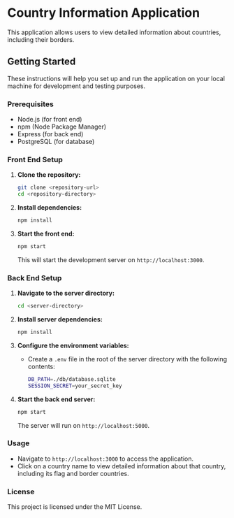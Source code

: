 
# Country Information Application

This application allows users to view detailed information about countries, including their borders.

## Getting Started

These instructions will help you set up and run the application on your local machine for development and testing purposes.

### Prerequisites

- Node.js (for front end)
- npm (Node Package Manager)
- Express (for back end)
- PostgreSQL (for database)

### Front End Setup

1. **Clone the repository:**
   ```bash
   git clone <repository-url>
   cd <repository-directory>
   ```

2. **Install dependencies:**
   ```bash
   npm install
   ```

3. **Start the front end:**
   ```bash
   npm start
   ```

   This will start the development server on `http://localhost:3000`.

### Back End Setup

1. **Navigate to the server directory:**
   ```bash
   cd <server-directory>
   ```

2. **Install server dependencies:**
   ```bash
   npm install
   ```

3. **Configure the environment variables:**
   - Create a `.env` file in the root of the server directory with the following contents:
     ```bash
     DB_PATH=./db/database.sqlite
     SESSION_SECRET=your_secret_key
     ```

4. **Start the back end server:**
   ```bash
   npm start
   ```

   The server will run on `http://localhost:5000`.

### Usage

- Navigate to `http://localhost:3000` to access the application.
- Click on a country name to view detailed information about that country, including its flag and border countries.

### License

This project is licensed under the MIT License.